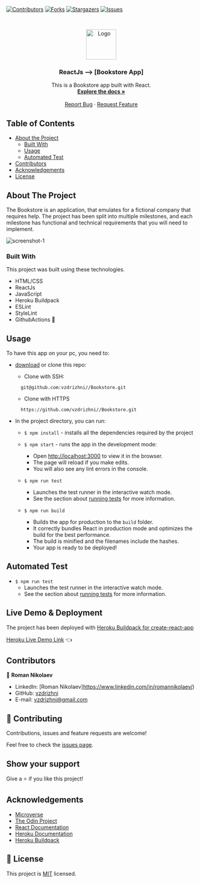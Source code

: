 <!--
*** Thanks for checking out this README Template. If you have a suggestion that would
*** make this better, please fork the repo and create a pull request or simply open
*** an issue with the tag "enhancement".
*** Thanks again! Now go create something AMAZING! :D
-->

<!-- PROJECT SHIELDS -->
<!--
*** I'm using markdown "reference style" links for readability.
*** Reference links are enclosed in brackets [ ] instead of parentheses ( ).
*** See the bottom of this document for the declaration of the reference variables
*** for contributors-url, forks-url, etc. This is an optional, concise syntax you may use.
*** https://www.markdownguide.org/basic-syntax/#reference-style-links
-->
[![Contributors][contributors-shield]][contributors-url]
[![Forks][forks-shield]][forks-url]
[![Stargazers][stars-shield]][stars-url]
[![Issues][issues-shield]][issues-url]


<!-- PROJECT LOGO -->
<br />
<p align="center">
  <a href="https://github.com/vzdrizhni//Bookstore">
    <img src="src/assets/microverse.png" alt="Logo" width="80" height="80">
  </a>

  <h3 align="center">ReactJs --> [Bookstore App]</h3>

  <p align="center">
    This is a Bookstore app built with React.
    <br />
    <a href="https://github.com/vzdrizhni//Bookstore"><strong>Explore the docs »</strong></a>
    <br />
    <br />
    <a href="https://github.com/vzdrizhni//Bookstore/issues">Report Bug</a>
    ·
    <a href="https://github.com/vzdrizhni//Bookstore/issues">Request Feature</a>
  </p>
</p>

<!-- TABLE OF CONTENTS -->
## Table of Contents

* [About the Project](#about-the-project)
  * [Built With](#built-with)
  * [Usage](#usage)
  * [Automated Test](#automated-test)
* [Contributors](#contributors)
* [Acknowledgements](#acknowledgements)
* [License](#license)

<!-- ABOUT THE PROJECT -->
## About The Project
  The Bookstore is an application, that emulates for a fictional company that requires help. The project has been split into multiple milestones, and each milestone has functional and technical requirements that you will need to implement.

![screenshot-1](src/assets/Screenshot.PNG)

### Built With
This project was built using these technologies.
* HTML/CSS
* ReactJs
* JavaScript
* Heroku Buildpack
* ESLint
* StyleLint
* GithubActions :muscle:

<!-- INSTALLATION -->
## Usage

To have this app on your pc, you need to:
* [download](https://github.com/vzdrizhni//Bookstore/archive/develop.zip) or clone this repo:
  - Clone with SSH:
  ```
    git@github.com:vzdrizhni//Bookstore.git
  ```
  - Clone with HTTPS
  ```
    https://github.com/vzdrizhni//Bookstore.git
  ```

* In the project directory, you can run:

  - `$ npm install` - installs all the dependencies required by the project

  - `$ npm start` - runs the app in the development mode:
    - Open [http://localhost:3000](http://localhost:3000) to view it in the browser.
    - The page will reload if you make edits.
    - You will also see any lint errors in the console.

  - `$ npm run test`
    - Launches the test runner in the interactive watch mode.
    - See the section about [running tests](https://facebook.github.io/create-react-app/docs/running-tests) for more information.

  - `$ npm run build`
    - Builds the app for production to the `build` folder.
    - It correctly bundles React in production mode and optimizes the build for the best performance.
    - The build is minified and the filenames include the hashes.
    - Your app is ready to be deployed!

## Automated Test
 - `$ npm run test`
    - Launches the test runner in the interactive watch mode.<br />
    - See the section about [running tests](https://facebook.github.io/create-react-app/docs/running-tests) for more information.

## Live Demo & Deployment
The project has been deployed with [Heroku Buildpack for create-react-app](https://github.com/mars/create-react-app-buildpack#user-content-requires)

[Heroku Live Demo Link](https://Bookstore-react-js-vzdrizhni.herokuapp.com/) :point_left:

<!-- CONTACT -->
## Contributors

👤 **Roman Nikolaev**

- LinkedIn: [Roman Nikolaev]https://www.linkedin.com/in/romannikolaev/)
- GitHub: [vzdrizhni](https://github.com/vzdrizhni)
- E-mail: vzdrizhni@gmail.com

## :handshake: Contributing

Contributions, issues and feature requests are welcome!

Feel free to check the [issues page](https://github.com/vzdrizhni//Bookstore/issues).

## Show your support

Give a :star: if you like this project!

<!-- ACKNOWLEDGEMENTS -->
## Acknowledgements
* [Microverse](https://www.microverse.org/)
* [The Odin Project](https://www.theodinproject.com/)
* [React Documentation](https://reactjs.org/docs/getting-started.html)
* [Heroku Documentation](https://devcenter.heroku.com/)
* [Heroku Buildpack](https://github.com/mars/create-react-app-buildpack#user-content-requires)

<!-- MARKDOWN LINKS & IMAGES -->
<!-- https://www.markdownguide.org/basic-syntax/#reference-style-links -->
[contributors-shield]: https://img.shields.io/github/contributors/vzdrizhni/Bookstore.svg?style=flat-square
[contributors-url]: https://github.com/vzdrizhni/Bookstore/graphs/contributors
[forks-shield]: https://img.shields.io/github/forks/vzdrizhni/Bookstore.svg?style=flat-square
[forks-url]: https://github.com/vzdrizhni/Bookstore/network/members
[stars-shield]: https://img.shields.io/github/stars/vzdrizhni/Bookstore.svg?style=flat-square
[stars-url]: https://github.com/vzdrizhni/Bookstore/stargazers
[issues-shield]: https://img.shields.io/github/issues/vzdrizhni/Bookstore.svg?style=flat-square
[issues-url]: https://github.com/vzdrizhni/Bookstore/issues

## 📝 License

This project is [MIT](https://opensource.org/licenses/MIT) licensed.
